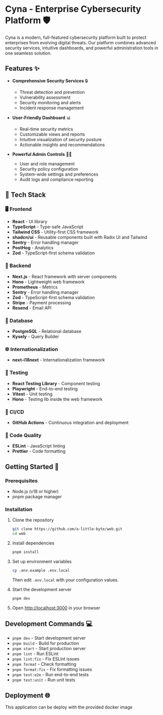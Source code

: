 # Cyna - Enterprise Cybersecurity Platform 🛡️

Cyna is a modern, full-featured cybersecurity platform built to protect enterprises from evolving digital threats. Our platform combines advanced security services, intuitive dashboards, and powerful administration tools in one seamless solution.

## Features ✨

- **Comprehensive Security Services** 🔒

  - Threat detection and prevention
  - Vulnerability assessment
  - Security monitoring and alerts
  - Incident response management

- **User-Friendly Dashboard** 📊

  - Real-time security metrics
  - Customizable views and reports
  - Intuitive visualization of security posture
  - Actionable insights and recommendations

- **Powerful Admin Controls** 👩‍💼
  - User and role management
  - Security policy configuration
  - System-wide settings and preferences
  - Audit logs and compliance reporting

## 🚀 Tech Stack

### 🖥️ Frontend

- **React** - UI library
- **TypeScript** - Type-safe JavaScript
- **Tailwind CSS** - Utility-first CSS framework
- **shadcn/ui** - Reusable components built with Radix UI and Tailwind
- **Sentry** - Error handling manager
- **PostHog** - Analytics
- **Zod** - TypeScript-first schema validation

### 🔧 Backend

- **Next.js** - React framework with server components
- **Hono** - Lightweight web framework
- **Prometheus** - Metrics
- **Sentry** - Error handling manager
- **Zod** - TypeScript-first schema validation
- **Stripe** - Payment processing
- **Resend** - Email API

### 💾 Database

- **PostgreSQL** - Relational database
- **Kysely** - Query Builder

### 🌐 Internationalization

- **next-i18next** - Internationalization framework

### 🧪 Testing

- **React Testing Library** - Component testing
- **Playwright** - End-to-end testing
- **Vitest** - Unit testing
- **Hono** - Testing lib inside the web framework

### 🔄 CI/CD

- **GitHub Actions** - Continuous integration and deployment

### 📝 Code Quality

- **ESLint** - JavaScript linting
- **Prettier** - Code formatting

## Getting Started 🚀

### Prerequisites

- Node.js (v18 or higher)
- pnpm package manager

### Installation

1. Clone the repository

   ```bash
   git clone https://github.com/a-little-byte/web.git
   cd web
   ```

2. Install dependencies

   ```bash
   pnpm install
   ```

3. Set up environment variables

   ```bash
   cp .env.example .env.local
   ```

   Then edit `.env.local` with your configuration values.

4. Start the development server

   ```bash
   pnpm dev
   ```

5. Open [http://localhost:3000](http://localhost:3000) in your browser

## Development Commands 💻

- `pnpm dev` - Start development server
- `pnpm build` - Build for production
- `pnpm start` - Start production server
- `pnpm lint` - Run ESLint
- `pnpm lint:fix` - Fix ESLint issues
- `pnpm format` - Check formatting
- `pnpm format:fix` - Fix formatting issues
- `pnpm test:e2e` - Run end-to-end tests
- `pnpm test:unit` - Run unit tests

## Deployment 🌐

This application can be deploy with the provided docker image
